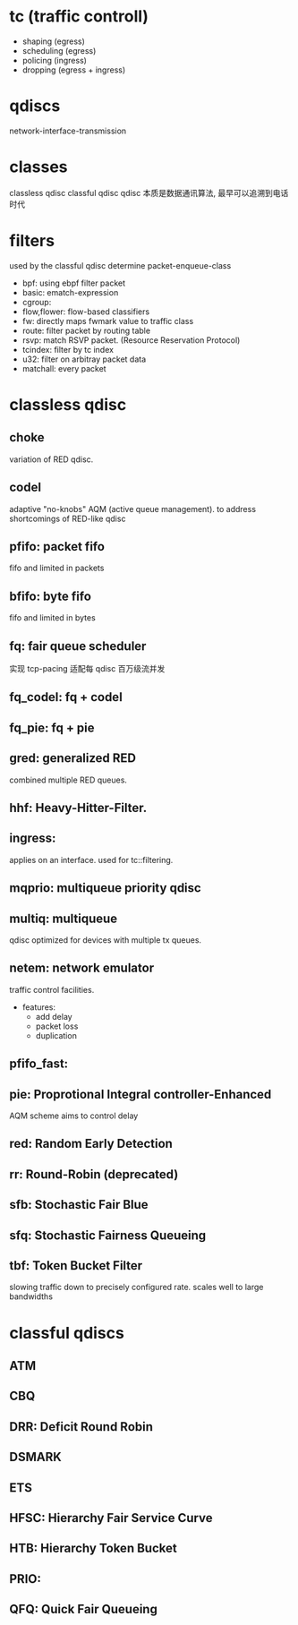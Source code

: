 # tc (traffic controll)
+ shaping (egress)
+ scheduling (egress)
+ policing (ingress)
+ dropping (egress + ingress)

# qdiscs
network-interface-transmission

# classes
classless qdisc
classful  qdisc
qdisc 本质是数据通讯算法, 最早可以追溯到电话时代

# filters
used by the classful qdisc determine packet-enqueue-class
+ bpf: using ebpf filter packet
+ basic: ematch-expression
+ cgroup:
+ flow,flower: flow-based classifiers
+ fw: directly maps fwmark value to traffic class
+ route: filter packet by routing table
+ rsvp: match RSVP packet. (Resource Reservation Protocol)
+ tcindex: filter by tc index
+ u32: filter on arbitray packet data
+ matchall: every packet

# classless qdisc
## choke
variation of RED qdisc.

## codel
adaptive "no-knobs" AQM (active queue management).
to address shortcomings of RED-like qdisc

## pfifo: packet fifo
fifo and limited in packets

## bfifo: byte fifo
fifo and limited in bytes

## fq: fair queue scheduler
实现 tcp-pacing
适配每 qdisc 百万级流并发

## fq_codel: fq + codel

## fq_pie: fq + pie

## gred: generalized RED
combined multiple RED queues.

## hhf: Heavy-Hitter-Filter.

## ingress:
applies on an interface. used for tc::filtering.

## mqprio: multiqueue priority qdisc

## multiq: multiqueue
qdisc optimized for devices with multiple tx queues.

## netem: network emulator
traffic control facilities.
+ features:
    + add delay
    + packet loss
    + duplication

## pfifo_fast:

## pie: Proprotional Integral controller-Enhanced
AQM scheme
aims to control delay

## red: Random Early Detection


## rr: Round-Robin (deprecated)

## sfb: Stochastic Fair Blue

## sfq: Stochastic Fairness Queueing

## tbf: Token Bucket Filter
slowing traffic down to precisely configured rate.
scales well to large bandwidths

# classful qdiscs
## ATM

## CBQ

## DRR: Deficit Round Robin

## DSMARK

## ETS

## HFSC: Hierarchy Fair Service Curve

## HTB: Hierarchy Token Bucket

## PRIO:

## QFQ: Quick Fair Queueing
